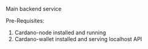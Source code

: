 Main backend service

Pre-Requisites:
1. Cardano-node installed and running
2. Cardano-wallet installed and serving localhost API
